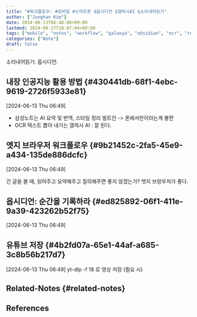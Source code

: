 ```yaml
---
title: "#워크플로우: #모바일 #스마트폰 $옵시디언 $갤럭시AI $소리내어읽기"
author: ["Junghan Kim"]
date: 2024-06-13T06:48:00+09:00
lastmod: 2024-09-27T18:07:04+09:00
tags: ["mobile", "notes", "workflow", "galaxya", "obsidian", "ocr", "readaloud"]
categories: ["Note"]
draft: false
---
```


소리내어읽기: 옵시디언:


## 내장 인공지능 활용 방법 {#430441db-68f1-4ebc-9619-2726f5933e81}

<span class="timestamp-wrapper"><span class="timestamp">[2024-06-13 Thu 06:49]</span></span>

-   삼성노트는 AI 요약 및 번역, 스타일 정리 빌트인 -&gt; 폰에서만이라는게 불편
-   OCR 텍스트 뽑아 내기는 갤럭시 AI : 잘 된다.


## 엣지 브라우저 워크플로우 {#9b21452c-2fa5-45e9-a434-135de886dcfc}

<span class="timestamp-wrapper"><span class="timestamp">[2024-06-13 Thu 06:49]</span></span>

긴 글을 볼 때, 읽어주고 요약해주고 질의해주면 좋지 않겠는가? 엣지 브랑우저가 좋다.


## 옵시디언: 순간을 기록하라 {#ed825892-06f1-411e-9a39-423262b52f75}

<span class="timestamp-wrapper"><span class="timestamp">[2024-06-13 Thu 06:49]</span></span>


## 유튜브 저장 {#4b2fd07a-65e1-44af-a685-3c8b56b217d7}

<span class="timestamp-wrapper"><span class="timestamp">[2024-06-13 Thu 06:49]</span></span> yt-dlp -f 18 로 영상 저장 (필요 시)


## Related-Notes {#related-notes}

## References

<style>.csl-entry{text-indent: -1.5em; margin-left: 1.5em;}</style><div class="csl-bib-body">
</div>
